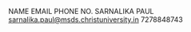 NAME                    EMAIL                                        PHONE NO.
SARNALIKA PAUL        sarnalika.paul@msds.christuniversity.in       7278848743
